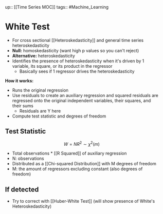 up:: [[Time Series MOC]]
tags:: #Machine_Learning 
# White Test
- For cross sectional [[Heteroskedasticity]] and general time series heteroskedasticity
- **Null:** homoskedasticity (want high p values so you can't reject)
- **Alternative:** heteroskedasticity 
- Identifies the presence of heteroskedasticity when it's driven by 1 variable, its square, or its product in the regressor
	- Basically sees if 1 regressor drives the heteroskedasticity

**How it works:**
- Runs the original regression
- Use residuals to create an auxiliary regression and squared residuals are regressed onto the original independent variables, their squares, and their sums
	- Residuals are Y here
- Compute test statistic and degrees of freedom
## Test Statistic
$$ W = NR^2 \sim \chi^2(m)$$
- Total observations * [[R Squared]] of auxiliary regression
- N: observations
- Distributed as a [[Chi-squared Distribution]] with M degrees of freedom
- M: the amount of regressors excluding constant (also degrees of freedom)

## If detected
- Try to correct with [[Huber-White Test]] (will show presence of White's Heteroskedasticity)
